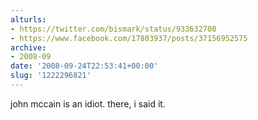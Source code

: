 ```yaml
---
alturls:
- https://twitter.com/bismark/status/933632700
- https://www.facebook.com/17803937/posts/37156952575
archive:
- 2008-09
date: '2008-09-24T22:53:41+00:00'
slug: '1222296821'
---
```


john mccain is an idiot. there, i said it.

